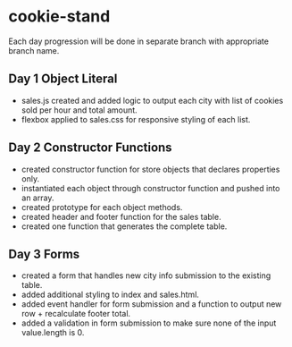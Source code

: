 # cookie-stand  
Each day progression will be done in separate branch with appropriate branch name.  
## Day 1 Object Literal
- sales.js created and added logic to output each city with list of cookies sold per hour and total amount.
- flexbox applied to sales.css for responsive styling of each list.
## Day 2 Constructor Functions
- created constructor function for store objects that declares properties only.
- instantiated each object through constructor function and pushed into an array.
- created prototype for each object methods.
- created header and footer function for the sales table.
- created one function that generates the complete table.
## Day 3 Forms
- created a form that handles new city info submission to the existing table.
- added additional styling to index and sales.html.
- added event handler for form submission and a function to output new row + recalculate footer total.
- added a validation in form submission to make sure none of the input value.length is 0. 
